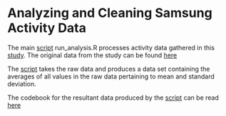 # Analyzing and Cleaning Samsung Activity Data

The main [script](run_analysis.R) run_analysis.R processes activity data gathered in this [study](http://archive.ics.uci.edu/ml/datasets/Human+Activity+Recognition+Using+Smartphones). The original data from the study can be found [here](https://d396qusza40orc.cloudfront.net/getdata%2Fprojectfiles%2FUCI%20HAR%20Dataset.zip)

The [script](run_analysis.R) takes the raw data and produces a data set containing the averages of all values in the raw data pertaining to mean and standard deviation.

The codebook for the resultant data produced by the [script](run_analysis.R) can be read [here](Codebook.md)



